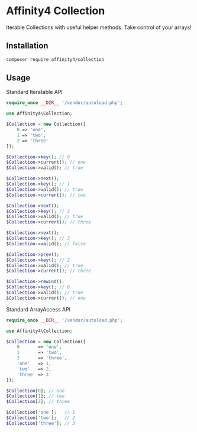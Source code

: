 # Affinity4 Collection

Iterable Collections with useful helper methods. Take control of your arrays!

## Installation

```bash
composer require affinity4/collection
```

## Usage

Standard Iteratable API

```php
require_once __DIR__ '/vendor/autoload.php';

use Affinity4\Collection;

$Collection = new Collection([
    0 => 'one',
    1 => 'two',
    2 => 'three'
]);

$Collection->key(); // 0
$Collection->current(); // one
$Collection->valid(); // true

$Collection->next();
$Collection->key(); // 1
$Collection->valid(); // true
$Collection->current(); // two

$Collection->next();
$Collection->key(); // 2
$Collection->valid(); // true
$Collection->current(); // three

$Collection->next();
$Collection->key(); // 3
$Collection->valid(); // false

$Collection->prev();
$Collection->key(); // 2
$Collection->valid(); // true
$Collection->current(); // three

$Collection->rewind();
$Collection->key(); // 0
$Collection->valid(); // true
$Collection->current(); // one

```

Standard ArrayAccess API

```php
require_once __DIR__ '/vendor/autoload.php';

use Affinity4\Collection;

$Collection = new Collection([
    0       => 'one',
    1       => 'two',
    2       => 'three',
    'one'   => 1,
    'two'   => 2,
    'three' => 3
]);

$Collection[0]; // one
$Collection[1]; // two
$Collection[2]; // three

$Collection['one'];   // 1
$Collection['two'];   // 2
$Collection['three']; // 3

```
